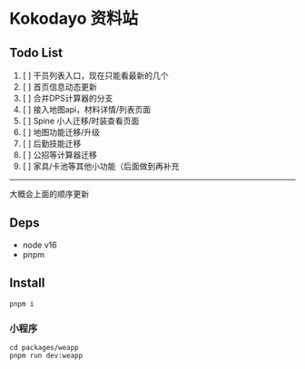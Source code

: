 # Kokodayo 资料站


## Todo List

1. [ ] 干员列表入口，现在只能看最新的几个
2. [ ] 首页信息动态更新
3. [ ] 合并DPS计算器的分支
4. [ ] 接入地图api，材料详情/列表页面
5. [ ] Spine 小人迁移/时装查看页面
6. [ ] 地图功能迁移/升级
7. [ ] 后勤技能迁移
8. [ ] 公招等计算器迁移
9. [ ] 家具/卡池等其他小功能（后面做到再补充
----
大概会上面的顺序更新

## Deps
- node v16
- pnpm
## Install

```shell
pnpm i
```



### 小程序
```
cd packages/weapp
pnpm run dev:weapp
```


